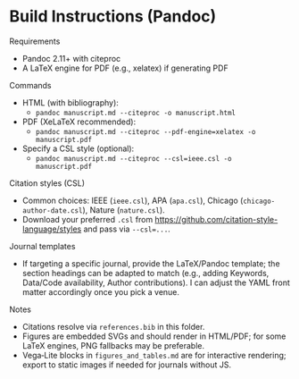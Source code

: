 # Build Instructions (Pandoc)
Requirements
- Pandoc 2.11+ with citeproc
- A LaTeX engine for PDF (e.g., xelatex) if generating PDF

Commands
- HTML (with bibliography):
  - `pandoc manuscript.md --citeproc -o manuscript.html`
- PDF (XeLaTeX recommended):
  - `pandoc manuscript.md --citeproc --pdf-engine=xelatex -o manuscript.pdf`
- Specify a CSL style (optional):
  - `pandoc manuscript.md --citeproc --csl=ieee.csl -o manuscript.pdf`

Citation styles (CSL)
- Common choices: IEEE (`ieee.csl`), APA (`apa.csl`), Chicago (`chicago-author-date.csl`), Nature (`nature.csl`).
- Download your preferred `.csl` from https://github.com/citation-style-language/styles and pass via `--csl=...`.

Journal templates
- If targeting a specific journal, provide the LaTeX/Pandoc template; the section headings can be adapted to match (e.g., adding Keywords, Data/Code availability, Author contributions). I can adjust the YAML front matter accordingly once you pick a venue.

Notes
- Citations resolve via `references.bib` in this folder.
- Figures are embedded SVGs and should render in HTML/PDF; for some LaTeX engines, PNG fallbacks may be preferable.
- Vega‑Lite blocks in `figures_and_tables.md` are for interactive rendering; export to static images if needed for journals without JS.
